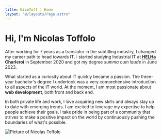 ```yaml
---
title: NicoToff | Home
layout: "@/layouts/Page.astro"
---
```


# Hi, I'm Nicolas Toffolo

After working for 7 years as a translator in the subtitling industry, I changed my career path to head towards IT. I started studying Industrial IT at <strong class="text-[#008080]"><abbr title="Haute École Louvain en Hainaut">HELHa</abbr> Charleroi</strong> in September 2020 and got my degree *summa cum laude* in June 2023.

What started as a curiosity about IT quickly became a passion. The three-year bachelor's degree I undertook was a very comprehensive introduction to all aspects of the IT world. At the moment, I am most passionate about **web development**, both front and back end. 

In both private life and work, I love acquiring new skills and always stay up to date with emerging trends. I am excited to leverage my expertise to help people achieve their goals. I take pride in being part of a community that strives to make a positive impact on the world by continuously pushing the boundaries of what's possible.

<img src="/images/portrait.jpg" loading="lazy" alt="Picture of Nicolas Toffolo" />

